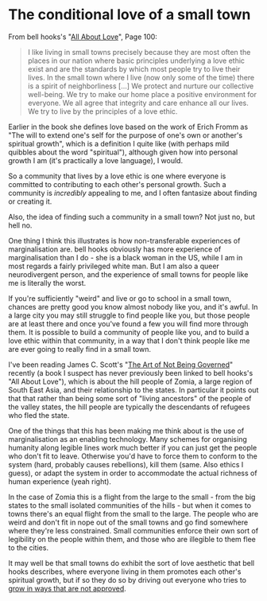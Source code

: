 # The conditional love of a small town

From bell hooks's "[All About Love](https://amzn.to/2W0Q9gk)", Page 100:

> I like living in small towns precisely because they are most often the places in our nation where basic principles underlying a love ethic exist and are the standards by which most people try to live their lives. In the small town where I live (now only some of the time) there is a spirit of neighborliness [...] We protect and nurture our collective well-being. We try to make our home place a positive environment for everyone. We all agree that integrity and care enhance all our lives. We try to live by the principles of a love ethic.

Earlier in the book she defines love based on the work of Erich Fromm as "The will to extend one's self for the purpose of one's own or another's spiritual growth", which is a definition I quite like (with perhaps mild quibbles about the word "spiritual"), although given how into personal growth I am (it's practically a love language), I would.

So a community that lives by a love ethic is one where everyone is committed to contributing to each other's personal growth.
Such a community is *incredibly* appealing to me, and I often fantasize about finding or creating it.

Also, the idea of finding such a community in a small town? Not just no, but hell no.

One thing I think this illustrates is how non-transferable experiences of marginalisation are.
bell hooks obviously has more experience of marginalisation than I do - she is a black woman in the US, while I am in most regards a fairly privileged white man. But I am also a queer neurodivergent person, and the experience of small towns for people like me is literally the worst.

If you're sufficiently "weird" and live or go to school in a small town, chances are pretty good you know almost nobody like you, and it's awful.
In a large city you may still struggle to find people like you, but those people are at least there and once you've found a few you will find more through them. It is possible to build a community of people like you, and to build a love ethic within that community, in a way that I don't think people like me are ever going to really find in a small town.

I've been reading James C. Scott's "[The Art of Not Being Governed](https://amzn.to/2Kzllyc)" recently (a book I suspect has never previously been linked to bell hooks's "All About Love"), which is about the hill people of Zomia, a large region of South East Asia, and their relationship to the states. In particular it points out that that rather than being some sort of "living ancestors" of the people of the valley states, the hill people are typically the descendants of refugees who fled the state.

One of the things that this has been making me think about is the use of marginalisation as an enabling technology. Many schemes for organising humanity along legible lines work much better if you can just get the people who don't fit to leave. Otherwise you'd have to force them to conform to the system (hard, probably causes rebellions), kill them (same. Also ethics I guess), or adapt the system in order to accommodate the actual richness of human experience (yeah right).

In the case of Zomia this is a flight from the large to the small - from the big states to the small isolated communities of the hills - but when it comes to towns there's an equal flight from the small to the large. The people who are weird and don't fit in nope out of the small towns and go find somewhere where they're less constrained. Small communities enforce their own sort of legibility on the people within them, and those who are illegible to them flee to the cities.

It may well be that small towns do exhibit the sort of love aesthetic that bell hooks describes, where everyone living in them promotes each other's spiritual growth, but if so they do so by driving out everyone who tries to [grow in ways that are not approved](https://notebook.drmaciver.com/posts/2020-02-29-10:30.html).
